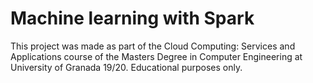 # Machine learning with Spark
This project was made as part of the Cloud Computing: Services and Applications
course of the Masters Degree in Computer Engineering at University of Granada
19/20. Educational purposes only.
